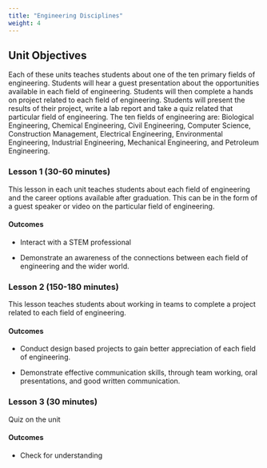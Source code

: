 ```yaml
---
title: "Engineering Disciplines"
weight: 4
---
```


## Unit Objectives

Each of these units teaches students about one of the ten primary fields of engineering. Students will hear a guest presentation about the opportunities available in each field of engineering.  Students will then complete a hands on project related to each field of engineering.  Students will present the results of their project, write a lab report and take a quiz related that particular field of engineering.  The ten fields of engineering are: Biological Engineering, Chemical Engineering, Civil Engineering, Computer Science, Construction Management, Electrical Engineering, Environmental Engineering, Industrial Engineering, Mechanical Engineering, and Petroleum Engineering.

### Lesson 1 (30-60 minutes)

This lesson in each unit teaches students about each field of engineering and the career options available after graduation. This can be in the form of a guest speaker or video on the particular field of engineering.

#### Outcomes 

* Interact with a STEM professional

* Demonstrate an awareness of the connections between each field of engineering and the wider world.

### Lesson 2 (150-180 minutes)

This lesson teaches students about working in teams to complete a project related to each field of engineering.

#### Outcomes 

* Conduct design based projects to gain better appreciation of each field of engineering.

* Demonstrate effective communication skills, through team working, oral presentations, and good written communication.

### Lesson 3 (30 minutes)

Quiz on the unit

#### Outcomes

* Check for understanding
